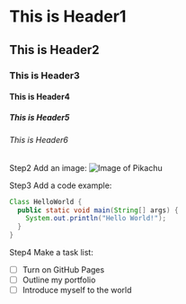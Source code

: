 # This is Header1
## This is Header2
### This is Header3
#### This is Header4
##### This is Header5
###### This is Header6

Step2 Add an image:
![Image of Pikachu](https://www.pngall.com/wp-content/uploads/5/Pikachu-PNG-Image-File.png)

Step3 Add a code example:
```java
Class HelloWorld {
  public static void main(String[] args) {
    System.out.println("Hello World!");
  }
}
```

Step4 Make a task list:
- [ ] Turn on GitHub Pages
- [ ] Outline my portfolio
- [ ] Introduce myself to the world
